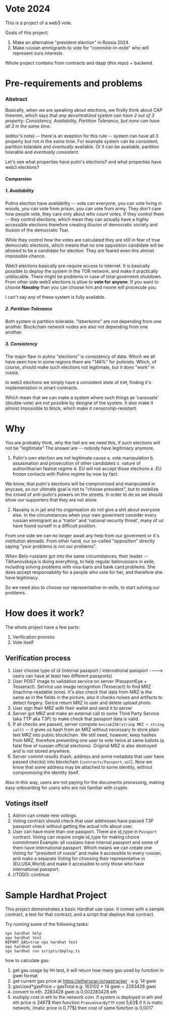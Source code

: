 # Vote 2024

This is a project of a web3 vote.

Goals of this project:
1. Make an alternative "president election" in Russia 2024.
2. Make russian emmigrants to vote for "commitie-in-exile" who will represent ours interests

Whole project contains from contracts and dapp (this repo) + backend.

# Pre-requirements and problems

### Abstract
Basically, when we are speaking about elections, we firstly think about CAP theorem, which says that *any decentralized system can have 2 out of 3 property: Consistency, Availability, Partition Tolerance, but none can have all 3 in the same time*.

(editor's note) -- there is an exeption for this rule -- system can have all 3 property but not in the *same* time. For example system can be consistent, partition tolarable and *eventually* available. Or it can be available, partition tolerable and *eventually* consistent.

Let's see what properties have putin's elections? and what properties have web3 elections?

#### Comparsion

##### 1. Availability

Putins election have availability -- vote can everyone, you can vote living in woods, you can vote from prison, you can vote from army,
They don't care how people vote, they care only about *who count* votes. If they control them -- they control elections, which mean they can actually have a highly accessible elections therefore creating illusion of democratic society and illusion of the democratic Tsar.

While they control how the votes are calculated they are still in fear of true democratic elections, which means that no one opposition candidate will be allowed to be a candidate for election. They are feared even this almost impossible chance.

Web3 elections basically pre-require access to internet. It is basically possible to deploy the system in the TOR network, and make it practically unblocable. There might be problems in case of total goverment shutdown. From other side web3 elections is allow to **vote for anyone**. 
If you want to choose **Navalny** than you can choose him and noone will procecute you.

I can't say any of these system is fully available.


##### 2. Partition-Tolerance

Both system is partition tolerable. "Izberkoms" are not depending from one another. Blockchain network nodes are also not depending from one another.

##### 3. Consistency

The major flaw in putins "elections" is consistency of data. Which we all have seen how in some regions there are "146%" for putinists.
Which, of course, should make such elections not legitimate, but it does "work" in russia.

In web3 elections we simply have a consistent state of `EVM`, finding it's implementation in smart-contracts.

Which mean that we can make a system where such things as 'carousels' (double-vote) are not possible by designe of the system. It also make it almost impossible to block, which make it censorship-resistant.



# Why


You are probably think, why the hell are we need this, if such elections will not be "legitimate"
The answer are -- nobody have legitimacy anymore.

1. Putin's own election are not legitimate cause 
a. vote manipulation
b. assasination and prosecution of other candidates 
c. nature of authoritharian fashist regime
d. EU will not accept those elections
e. EU frozen contacts with Putins regime by now by fact.

We know, that putin's elections will be compromised and manipulated in anycase, so our ultimate goal is not to "choose president", but to 
mobilize the crowd of anti-putin's powers on the streets. In order to do so we should show our supporters that they are not alone.

2. Navalny is in jail and his organisation do not give a shit about everyone else.
In the circumstances when your own goverment consider every russian emmigrant as a 'traitor' and 'national security threat', many of us have found ourself in a difficult position.

From one side we can no longer await any help from our goverment or it's institution abroads.
From other hand, our so-called "opposition" directly saying "your problems is not our problems".

When Belo-russians got into the same circumstances, their leader -- Tikhanovskaya is doing everything, to help regular belorussians in exile, including solving problems with visa-bans and bank card problems. She does accept responsability for a people who vote for her, and therefore she have legitimacy.

So we need also to choose our representative-in-exile, to start solving our problems.




# How does it work?

The whole project have a few parts:
1. Verification process
2. Vote itself

## Verification process
1. User choose type of id (internal passport / international passport ----> users can have at least two different passports)
2. User POST image to validation service on server (PassportEye + Tesseract). Service use image recognition (Tesseract) to find MRZ (machine-readable zone). It's also check that data from MRZ is the same as in the fields in the picture, also it checks noises and artifacts to detect forgery.
Serice return MRZ to user and delete upload photo.
3. User sign their MRZ with their wallet and send it to server
4. Server got MRZ and make an external call to some Third Party Service (aka TTP aka T3P) to make check that passport data is valid.
5. If all checks are passed, server compute `keccak256(string MRZ + string salt)` -- it gives us hash from an MRZ without necessary to store plain text MRZ into public blockchain. We still need, however, keep hashes from MRZ, therefore preventing one user to vote twice at same ballots (a fatal flow of russian official elections). Original MRZ is also destroyed and is not stored anywhere.
6. Server commit results (hash, address and some metadata that user have passed checks) into blockchain (`contracts/Passport.sol`). 
Now we know that some address may be attached to some identity, without compromising the identity itself.

Also in this way, users are not paying for the documents processing, making easy onboarding for users who are not familiar with crypto.

## Votings itself

1. Admin can create new votings.
2. Voting contract should check that user addresses have passed T3P passport check without getting the actual info about user.
3. User can have more than one passport. There are id_type in `Passport` contract. Voting can require single id_type for making choice commitment
Example: all russians have internal passport and some of them have international passport. Which means we can create one Voting for "president of russia" and make it accessible to every russian, and make a separate Voting for choosing their representative in (EU,USA,World) and make it accessible to only those who have international passport.
4. //TODO: continue



# Sample Hardhat Project

This project demonstrates a basic Hardhat use case. It comes with a sample contract, a test for that contract, and a script that deploys that contract.

Try running some of the following tasks:

```shell
npx hardhat help
npx hardhat test
REPORT_GAS=true npx hardhat test
npx hardhat node
npx hardhat run scripts/deploy.ts
```


how to calculate gas:
1. get gas usage by hh test, it will return how many gas used by function in gwei format
2. get current gas price at https://etherscan.io/gastracker . e.g. 14 gwei
3. gasUsed*gasPrice = gasTotal
e.g. 163102 * 14 gwei = 2283428 gwei
4. convert to eth. 2283428 gwei is 0,002283428 eth
5. multiply cost in eth to the network coin. if system is deployed in eth and eth price is 2467$ then function `ProoveUserByTTP` cost 5,63$
if it is matic network, (matic price is 0,77$) then cost of same function is 0,0017
